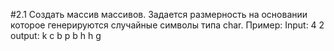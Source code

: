 #2.1
Создать массив массивов. Задается размерность на основании которое генерируются случайные символы типа char. Пример:
Input: 4 2
output:
k c 
b p 
b h 
h g 
